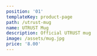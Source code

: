 ```yaml
---
position: '01'
templateKey: product-page
path: /utrust-mug
name: UTRUST Mug
description: Official UTRUST mug
image: /assets/mug.jpg
price: '8.00'
---
```


